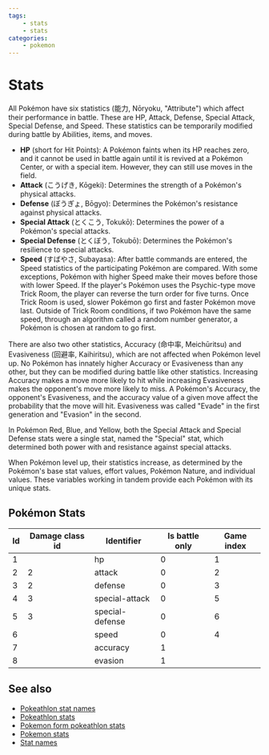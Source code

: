 ```yaml
---
tags:
    - stats
    - stats
categories:
    - pokemon
---
```


# Stats

All Pok&#x00e9;mon have six statistics (&#x80fd;&#x529b;, N&#x014d;ryoku, "Attribute") which affect their performance in battle. These are HP, Attack, Defense, Special Attack, Special Defense, and Speed. These statistics can be temporarily modified during battle by Abilities, items, and moves.

- **HP** (short for Hit Points): A Pok&#x00e9;mon faints when its HP reaches zero, and it cannot be used in battle again until it is revived at a Pok&#x00e9;mon Center, or with a special item. However, they can still use moves in the field.
- **Attack** (&#x3053;&#x3046;&#x3052;&#x304d;, K&#x014d;geki): Determines the strength of a Pok&#x00e9;mon's physical attacks.
- **Defense** (&#x307c;&#x3046;&#x304e;&#x3087;, B&#x014d;gyo): Determines the Pok&#x00e9;mon's resistance against physical attacks.
- **Special Attack** (&#x3068;&#x304f;&#x3053;&#x3046;, Tokuk&#x014d;): Determines the power of a Pok&#x00e9;mon's special attacks.
- **Special Defense** (&#x3068;&#x304f;&#x307c;&#x3046;, Tokub&#x014d;): Determines the Pok&#x00e9;mon's resilience to special attacks.
- **Speed** (&#x3059;&#x3070;&#x3084;&#x3055;, Subayasa): After battle commands are entered, the Speed statistics of the participating Pok&#x00e9;mon are compared. With some exceptions, Pok&#x00e9;mon with higher Speed make their moves before those with lower Speed. If the player's Pok&#x00e9;mon uses the Psychic-type move Trick Room, the player can reverse the turn order for five turns. Once Trick Room is used, slower Pok&#x00e9;mon go first and faster Pok&#x00e9;mon move last. Outside of Trick Room conditions, if two Pok&#x00e9;mon have the same speed, through an algorithm called a random number generator, a Pok&#x00e9;mon is chosen at random to go first.

There are also two other statistics, Accuracy (&#x547d;&#x4e2d;&#x7387;, Meich&#x016b;ritsu) and Evasiveness (&#x56de;&#x907f;&#x7387;, Kaihiritsu), which are not affected when Pok&#x00e9;mon level up. No Pok&#x00e9;mon has innately higher Accuracy or Evasiveness than any other, but they can be modified during battle like other statistics. Increasing Accuracy makes a move more likely to hit while increasing Evasiveness makes the opponent's move more likely to miss. A Pok&#x00e9;mon's Accuracy, the opponent's Evasiveness, and the accuracy value of a given move affect the probability that the move will hit. Evasiveness was called "Evade" in the first generation and "Evasion" in the second.

In Pok&#x00e9;mon Red, Blue, and Yellow, both the Special Attack and Special Defense stats were a single stat, named the "Special" stat, which determined both power with and resistance against special attacks.

When Pok&#x00e9;mon level up, their statistics increase, as determined by the Pok&#x00e9;mon's base stat values, effort values, Pok&#x00e9;mon Nature, and individual values. These variables working in tandem provide each Pok&#x00e9;mon with its unique stats.

## Pok&#x00e9;mon Stats

| **Id** | **Damage class id** | **Identifier** | **Is battle only** | **Game index** |
|--------|---------------------|----------------|--------------------|----------------|
| 1  |                 | hp              | 0              | 1          |
| 2  | 2               | attack          | 0              | 2          |
| 3  | 2               | defense         | 0              | 3          |
| 4  | 3               | special-attack  | 0              | 5          |
| 5  | 3               | special-defense | 0              | 6          |
| 6  |                 | speed           | 0              | 4          |
| 7  |                 | accuracy        | 1              |            |
| 8  |                 | evasion         | 1              |            |

## See also

- [Pokeathlon stat names](pokeathlon_stat_names.md)
- [Pokeathlon stats](pokeathlon_stats.md)
- [Pokemon form pokeathlon stats](pokemon_form_pokeathlon_stats.md)
- [Pokemon stats](pokemon_stats.md)
- [Stat names](stat_names.md)
